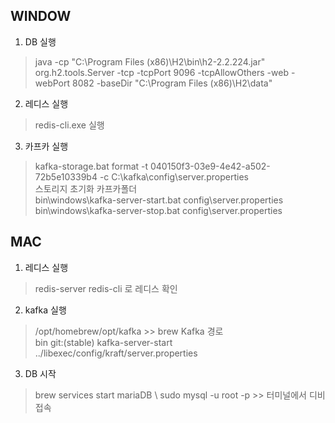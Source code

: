 ## WINDOW

1. DB 실행
> java -cp "C:\Program Files (x86)\H2\bin\h2-2.2.224.jar" org.h2.tools.Server -tcp -tcpPort 9096 -tcpAllowOthers -web -webPort 8082 -baseDir "C:\Program Files (x86)\H2\data"
2. 레디스 실행
> redis-cli.exe 실행
3. 카프카 실행
> kafka-storage.bat format -t 040150f3-03e9-4e42-a502-72b5e10339b4 -c C:\kafka\config\server.properties \
> 스토리지 초기화 카프카폴더 \
> bin\windows\kafka-server-start.bat config\server.properties
> bin\windows\kafka-server-stop.bat config\server.properties

## MAC
1. 레디스 실행
> redis-server
> redis-cli 로 레디스 확인

2. kafka 실행
> /opt/homebrew/opt/kafka >> brew Kafka 경로 \
> bin git:(stable) kafka-server-start ../libexec/config/kraft/server.properties

3. DB 시작
> brew services start mariaDB \ 
> sudo mysql -u root -p >> 터미널에서 디비 접속